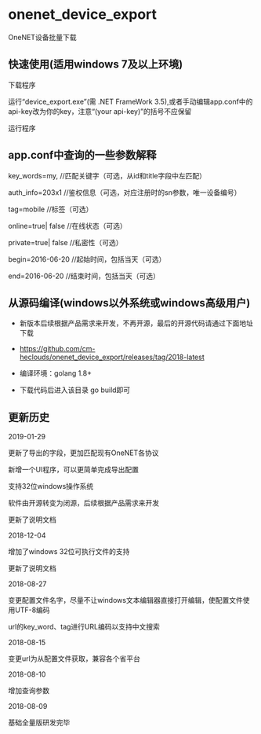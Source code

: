 # onenet_device_export
OneNET设备批量下载

## 快速使用(适用windows 7及以上环境)
下载程序

运行“device_export.exe”(需 .NET FrameWork 3.5),或者手动编辑app.conf中的api-key改为你的key，注意“(your api-key)”的括号不应保留

运行程序

## app.conf中查询的一些参数解释
key_words=my, //匹配关键字（可选，从id和title字段中左匹配）

auth_info=203x1 //鉴权信息（可选，对应注册时的sn参数，唯一设备编号）

tag=mobile //标签（可选）

online=true| false //在线状态（可选）

private=true| false //私密性（可选）

begin=2016-06-20 //起始时间，包括当天（可选）

end=2016-06-20 //结束时间，包括当天（可选）

## 从源码编译(windows以外系统或windows高级用户)

* 新版本后续根据产品需求来开发，不再开源，最后的开源代码请通过下面地址下载

* https://github.com/cm-heclouds/onenet_device_export/releases/tag/2018-latest

* 编译环境：golang 1.8+

* 下载代码后进入该目录 go build即可

## 更新历史
2019-01-29

更新了导出的字段，更加匹配现有OneNET各协议

新增一个UI程序，可以更简单完成导出配置

支持32位windows操作系统

软件由开源转变为闭源，后续根据产品需求来开发

更新了说明文档


2018-12-04

增加了windows 32位可执行文件的支持

更新了说明文档


2018-08-27

变更配置文件名字，尽量不让windows文本编辑器直接打开编辑，使配置文件使用UTF-8编码

url的key_word、tag进行URL编码以支持中文搜索


2018-08-15

变更url为从配置文件获取，兼容各个省平台


2018-08-10

增加查询参数


2018-08-09

基础全量版研发完毕
